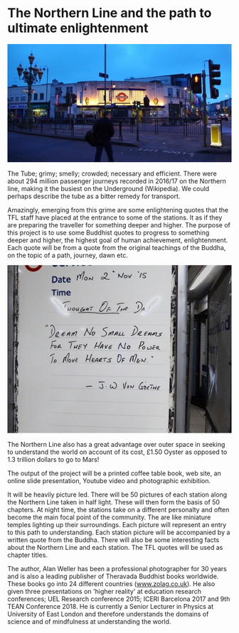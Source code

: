# The Northern Line and the path to ultimate enlightenment

![Tooting Broadway](bec.jpeg)

The Tube; grimy; smelly; crowded; necessary and efficient. There were about 294 million passenger journeys recorded in 2016/17 on the Northern line, making it the busiest on the Underground (Wikipedia). We could perhaps describe the tube as a bitter remedy for transport.

Amazingly, emerging from this grime are some enlightening quotes that the TFL staff have placed at the entrance to some of the stations. It as if they are preparing the traveller for something deeper and higher. The purpose of this project is to use some Buddhist quotes to progress to something deeper and higher, the highest goal of human achievement, enlightenment. Each quote will be from a quote from the original teachings of the Buddha, on the topic of a path, journey, dawn etc.

![Quote](dream.jpeg)

The Northern Line also has a great advantage over outer space in seeking to understand the world on account of its cost, £1.50 Oyster as opposed to 1.3 trillion dollars to go to Mars!

The output of the project will be a printed coffee table book, web site, an online slide presentation, Youtube video and  photographic exhibition. 

It will be heavily picture led. There will be 50 pictures of each station along the Northern Line taken in half light. These will then form the basis of 50 chapters. At night time, the stations take on a different personalty and often become the main focal point of the community. The are like miniature temples lighting up their surroundings. Each picture will represent an entry to this path to understanding. Each station picture will be accompanied by a written quote from the Buddha. There will also be some interesting facts about the Northern Line and each station. The TFL quotes will be used as chapter titles.

The author, Alan Weller has been a professional photographer for 30 years and is also a leading publisher of Theravada Buddhist books worldwide. These books go into 24 different countries (www.zolag.co.uk). 
He also given three presentations on 'higher reality' at education research conferences; UEL Research conference 2015; ICERI Barcelona 2017 and 9th TEAN Conference 2018. He is currently a Senior Lecturer in Physics at University of East London and therefore understands the domains of science and of mindfulness at understanding the world.
